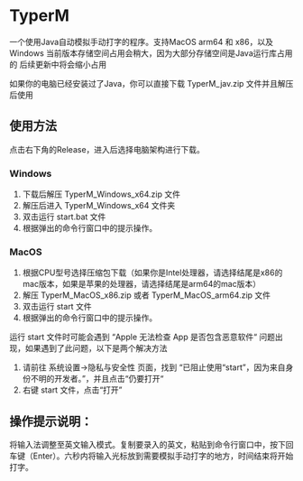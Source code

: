 # TyperM
一个使用Java自动模拟手动打字的程序。支持MacOS arm64 和 x86，以及Windows
当前版本存储空间占用会稍大，因为大部分存储空间是Java运行库占用的
后续更新中将会缩小占用

如果你的电脑已经安装过了Java，你可以直接下载 TyperM_jav.zip 文件并且解压后使用

## 使用方法
点击右下角的Release，进入后选择电脑架构进行下载。

### Windows
1. 下载后解压 TyperM_Windows_x64.zip 文件
2. 解压后进入 TyperM_Windows_x64 文件夹
3. 双击运行 start.bat 文件
4. 根据弹出的命令行窗口中的提示操作。

### MacOS
1. 根据CPU型号选择压缩包下载（如果你是Intel处理器，请选择结尾是x86的mac版本，如果是苹果的处理器，请选择结尾是arm64的mac版本）
2. 解压 TyperM_MacOS_x86.zip 或者 TyperM_MacOS_arm64.zip 文件
3. 双击运行 start 文件
4. 根据弹出的命令行窗口中的提示操作。

运行 start 文件时可能会遇到 “Apple 无法检查 App 是否包含恶意软件“ 问题出现，如果遇到了此问题，以下是两个解决方法
1. 请前往 系统设置->隐私与安全性 页面，找到 “已阻止使用“start”，因为来自身份不明的开发者。”，并且点击“仍要打开“
2. 右键 start 文件，点击“打开”

## 操作提示说明：
将输入法调整至英文输入模式。复制要录入的英文，粘贴到命令行窗口中，按下回车键（Enter）。六秒内将输入光标放到需要模拟手动打字的地方，时间结束将开始打字。
